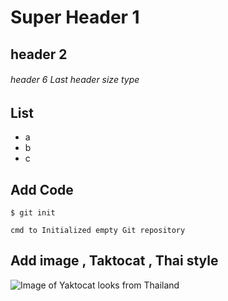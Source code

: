# Super Header 1
## header 2
###### header 6 Last header size type

## List
- a
- b
- c

## Add Code 

```
$ git init

cmd to Initialized empty Git repository
```

## Add image , Taktocat , Thai style 

![Image of Yaktocat looks from Thailand ](https://octodex.github.com/images/yaktocat.png)
